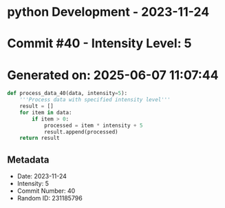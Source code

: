 ﻿# python Development - 2023-11-24
# Commit #40 - Intensity Level: 5
# Generated on: 2025-06-07 11:07:44
```python
def process_data_40(data, intensity=5):
    '''Process data with specified intensity level'''
    result = []
    for item in data:
        if item > 0:
            processed = item * intensity + 5
            result.append(processed)
    return result
```
## Metadata
- Date: 2023-11-24
- Intensity: 5
- Commit Number: 40
- Random ID: 231185796
